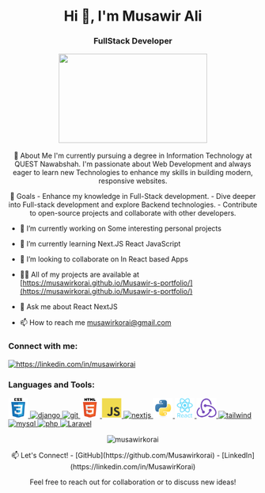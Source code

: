 <h1 align="center">Hi 👋, I'm Musawir Ali</h1>
<h3 align="center">FullStack Developer</h3>

<p align="center">
  <img width="300" height="180" src="https://github.com/user-attachments/assets/4f2fe7c3-a044-4d53-9ee7-31a6f8624065">
</p>
<!--   <img 
    src="https://github.com/user-attachments/assets/4f2fe7c3-a044-4d53-9ee7-31a6f8624065" 
    alt="Dev Gift" 
    style="width: 30%; height: auto; position: absolute; left: 50%; " > -->






<p  align="center"> 🚀 About Me
I'm currently pursuing a degree in Information Technology at QUEST Nawabshah. I'm passionate about Web Development and always eager to learn new Technologies to enhance my skills in building modern, responsive websites. </p>


<p align="center"> 🎯 Goals
- Enhance my knowledge in Full-Stack development.
- Dive deeper into Full-stack development and explore Backend technologies.
- Contribute to open-source projects and collaborate with other developers.


- 🔭 I’m currently working on Some interesting personal projects

- 🌱 I’m currently learning Next.JS React JavaScript

- 👯 I’m looking to collaborate on In React based Apps

- 👨‍💻 All of my projects are available at [https://musawirkorai.github.io/Musawir-s-portfolio/](https://musawirkorai.github.io/Musawir-s-portfolio/)

- 💬 Ask me about React NextJS

- 📫 How to reach me musawirkorai@gmail.com </p>

<h3 align="left">Connect with me:</h3>
<p align="left">
<a href="https://linkedin.com/in/https://linkedin.com/in/musawirkorai" target="blank"><img align="center" src="https://raw.githubusercontent.com/rahuldkjain/github-profile-readme-generator/master/src/images/icons/Social/linked-in-alt.svg" alt="https://linkedin.com/in/musawirkorai" height="30" width="40" /></a>
</p>

<h3 align="left">Languages and Tools:</h3>
<p align="left"> <a href="https://www.w3schools.com/css/" target="_blank" rel="noreferrer"> <img src="https://raw.githubusercontent.com/devicons/devicon/master/icons/css3/css3-original-wordmark.svg" alt="css3" width="40" height="40"/> </a> <a href="https://www.djangoproject.com/" target="_blank" rel="noreferrer"> <img src="https://cdn.worldvectorlogo.com/logos/django.svg" alt="django" width="40" height="40"/> </a> <a href="https://git-scm.com/" target="_blank" rel="noreferrer"> <img src="https://www.vectorlogo.zone/logos/git-scm/git-scm-icon.svg" alt="git" width="40" height="40"/> </a> <a href="https://www.w3.org/html/" target="_blank" rel="noreferrer"> <img src="https://raw.githubusercontent.com/devicons/devicon/master/icons/html5/html5-original-wordmark.svg" alt="html5" width="40" height="40"/> </a> <a href="https://developer.mozilla.org/en-US/docs/Web/JavaScript" target="_blank" rel="noreferrer"> <img src="https://raw.githubusercontent.com/devicons/devicon/master/icons/javascript/javascript-original.svg" alt="javascript" width="40" height="40"/> </a> <a href="https://nextjs.org/" target="_blank" rel="noreferrer"> <img src="https://cdn.worldvectorlogo.com/logos/nextjs-2.svg" alt="nextjs" width="40" height="40"/> </a> <a href="https://www.python.org" target="_blank" rel="noreferrer"> <img src="https://raw.githubusercontent.com/devicons/devicon/master/icons/python/python-original.svg" alt="python" width="40" height="40"/> </a> <a href="https://reactjs.org/" target="_blank" rel="noreferrer"> <img src="https://raw.githubusercontent.com/devicons/devicon/master/icons/react/react-original-wordmark.svg" alt="react" width="40" height="40"/> </a> <a href="https://redux.js.org" target="_blank" rel="noreferrer"> <img src="https://raw.githubusercontent.com/devicons/devicon/master/icons/redux/redux-original.svg" alt="redux" width="40" height="40"/> </a> <a href="https://tailwindcss.com/" target="_blank" rel="noreferrer"> <img src="https://www.vectorlogo.zone/logos/tailwindcss/tailwindcss-icon.svg" alt="tailwind" width="40" height="40"/> </a>
  
<a href="https://www.mysql.com/" target="_blank" rel="noreferrer">
  <img src="https://www.vectorlogo.zone/logos/mysql/mysql-icon.svg" alt="mysql" width="40" height="50"/>
</a>

  
  <a href="https://www.php.net/" target="_blank" rel="noreferrer">
  <img src="https://www.vectorlogo.zone/logos/php/php-icon.svg" alt="php" width="40" height="40"/>
</a>
<a href="https://laravel.com/" target="_blank" rel="noreferrer">
  <img src="https://cdn.worldvectorlogo.com/logos/laravel-2.svg" alt="Laravel" width="40" height="40"/>
</a>
  
</p>

<p align="center"><img align="center" src="https://github-readme-stats.vercel.app/api/top-langs?username=musawirkorai&show_icons=true&locale=en&layout=compact" alt="musawirkorai" /></p>

<p align="center">  📫 Let's Connect!
- [GitHub](https://github.com/Musawirkorai)
- [LinkedIn](https://linkedin.com/in/MusawirKorai)</p>

<p align="center">Feel free to reach out for collaboration or to discuss new ideas! </p>
